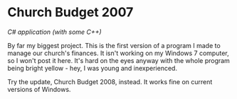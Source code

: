 Church Budget 2007
===========

*C# application (with some C++)*

By far my biggest project. This is the first version of a program I made to manage our church's finances. It isn't working on my Windows 7 computer, so I won't post it here. It's hard on the eyes anyway with the whole program being bright yellow - hey, I was young and inexperienced.

Try the update, Church Budget 2008, instead. It works fine on current versions of Windows.
